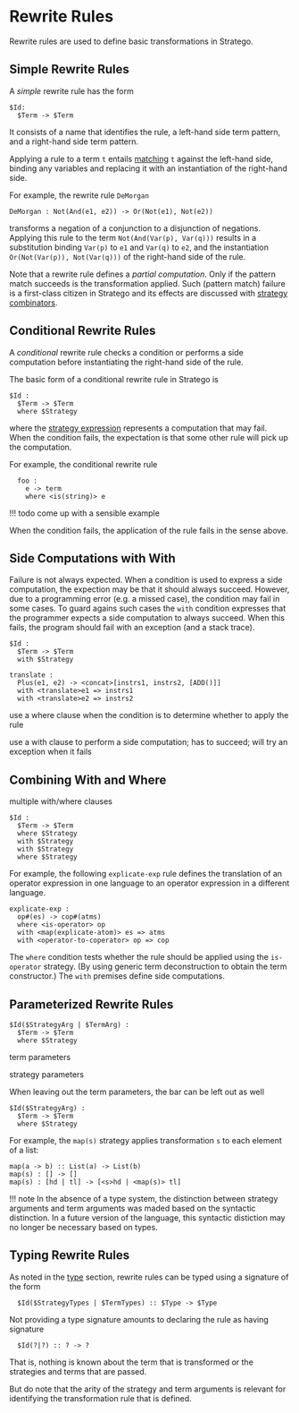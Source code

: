 # Rewrite Rules

Rewrite rules are used to define basic transformations in Stratego.

## Simple Rewrite Rules

A _simple_ rewrite rule has the form

```stratego
$Id:
  $Term -> $Term
```

It consists of a name that identifies the rule, a left-hand side term pattern, and a right-hand side term pattern.

Applying a rule to a term `t` entails [matching](../patterns/) `t` against the left-hand side, binding any variables and replacing it with an instantiation of the right-hand side.

For example, the rewrite rule `DeMorgan`

```stratego
DeMorgan : Not(And(e1, e2)) -> Or(Not(e1), Not(e2))
```

transforms a negation of a conjunction to a disjunction of negations.
Applying this rule to the term `Not(And(Var(p), Var(q)))` results in a substitution binding `Var(p)` to `e1` and `Var(q)` to `e2`, and the instantiation `Or(Not(Var(p)), Not(Var(q)))` of the right-hand side of the rule.

Note that a rewrite rule defines a _partial computation_.
Only if the pattern match succeeds is the transformation applied.
Such (pattern match) failure is a first-class citizen in Stratego and its effects are discussed with [strategy combinators](../strategy-combinators/).

## Conditional Rewrite Rules

A _conditional_ rewrite rule checks a condition or performs a side computation before instantiating the right-hand side of the rule.

The basic form of a conditional rewrite rule in Stratego is

```stratego
$Id :
  $Term -> $Term
  where $Strategy
```

where the [strategy expression](../strategy-combinators/) represents a computation that may fail.
When the condition fails, the expectation is that some other rule will pick up the computation.

For example, the conditional rewrite rule

```stratego
  foo :
    e -> term
    where <is(string)> e
```

!!! todo
    come up with a sensible example

When the condition fails, the application of the rule fails in the sense above.


## Side Computations with With

Failure is not always expected.
When a condition is used to express a side computation, the expection may be that it should always succeed.
However, due to a programming error (e.g. a missed case), the condition may fail in some cases.
To guard agains such cases the `with` condition expresses that the programmer expects a side computation to always succeed.
When this fails, the program should fail with an exception (and a stack trace).

```stratego
$Id :
  $Term -> $Term
  with $Strategy
```


```stratego
translate :
  Plus(e1, e2) -> <concat>[instrs1, instrs2, [ADD()]]
  with <translate>e1 => instrs1
  with <translate>e2 => instrs2
```

use a where clause when the condition is to determine whether to apply the rule


use a with clause to perform a side computation; has to succeed; will try an exception when it fails

## Combining With and Where

multiple with/where clauses


```stratego
$Id :
  $Term -> $Term
  where $Strategy
  with $Strategy
  with $Strategy
  where $Strategy
```

For example, the following `explicate-exp` rule defines the translation of an operator expression in one language to an operator expression in a different language.

```stratego
explicate-exp :
  op#(es) -> cop#(atms)
  where <is-operator> op
  with <map(explicate-atom)> es => atms
  with <operator-to-coperator> op => cop
```

The `where` condition tests whether the rule should be applied using the `is-operator` strategy.
(By using generic term deconstruction to obtain the term constructor.)
The `with` premises define side computations.

## Parameterized Rewrite Rules


```stratego
$Id($StrategyArg | $TermArg) :
  $Term -> $Term
  where $Strategy
```

term parameters

strategy parameters

When leaving out the term parameters, the bar can be left out as well

```stratego
$Id($StrategyArg) :
  $Term -> $Term
  where $Strategy
```

For example, the `map(s)` strategy applies transformation `s` to each element of a list:

```stratego
map(a -> b) :: List(a) -> List(b)
map(s) : [] -> []
map(s) : [hd | tl] -> [<s>hd | <map(s)> tl]
```

!!! note
    In the absence of a type system, the distinction between strategy arguments and term arguments was maded based on the syntactic distinction.
    In a future version of the language, this syntactic distiction may no longer be necessary based on types.


## Typing Rewrite Rules

As noted in the [type](../types/) section, rewrite rules can be typed using a signature of the form

```
  $Id($StrategyTypes | $TermTypes) :: $Type -> $Type
```

Not providing a type signature amounts to declaring the rule as having signature

```
  $Id(?|?) :: ? -> ?
```

That is, nothing is known about the term that is transformed or the strategies and terms that are passed.

But do note that the arity of the strategy and term arguments is relevant for identifying the transformation rule that is defined.
